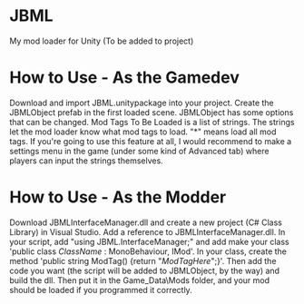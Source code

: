 # JBML
My mod loader for Unity (To be added to project)

# How to Use - As the Gamedev
Download and import JBML.unitypackage into your project. Create the JBMLObject prefab in the first loaded scene.
JBMLObject has some options that can be changed. Mod Tags To Be Loaded is a list of strings. The strings let the mod loader know what mod tags to load. "\*" means load all mod tags. If you're going to use this feature at all, I would recommend to make a settings menu in the game (under some kind of Advanced tab) where players can input the strings themselves.
# How to Use - As the Modder
Download JBMLInterfaceManager.dll and create a new project (C# Class Library) in Visual Studio. Add a reference to JBMLInterfaceManager.dll.
In your script, add "using JBML.InterfaceManager;" and add make your class 'public class *ClassName* : MonoBehaviour, IMod'. In your class, create the method 'public string ModTag() {return "*ModTagHere*";}'. Then add the code you want (the script will be added to JBMLObject, by the way) and build the dll. Then put it in the Game_Data\Mods folder, and your mod should be loaded if you programmed it correctly.
